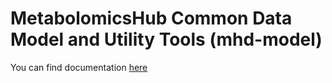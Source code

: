 # MetabolomicsHub Common Data Model and Utility Tools (mhd-model)


You can find documentation [here](https://metabolomicshub.github.io/mhd-model/)
